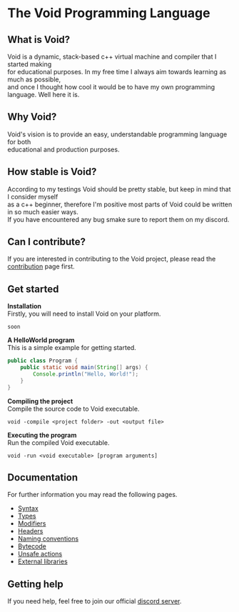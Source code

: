 # The Void Programming Language 

## What is Void?
Void is a dynamic, stack-based c++ virtual machine and compiler that I started making<br>
for educational purposes. In my free time I always aim towards learning as much as possible,<br>
and once I thought how cool it would be to have my own programming language. Well here it is.

## Why Void?
Void's vision is to provide an easy, understandable programming language for both<br>
educational and production purposes.

## How stable is Void?
According to my testings Void should be pretty stable, but keep in mind that I consider myself<br>
as a c++ beginner, therefore I'm positive most parts of Void could be written in so much easier ways.<br>
If you have encountered any bug smake sure to report them on my discord.

## Can I contribute?
If you are interested in contributing to the Void project, please read the [contribution](Contribution.md) page first.

## Get started

**Installation**<br>
Firstly, you will need to install Void on your platform.
``` 
soon
```

**A HelloWorld program**<br>
This is a simple example for getting started.
```java
public class Program {
    public static void main(String[] args) {
        Console.println("Hello, World!");
    }
}
```

**Compiling the project**<br>
Compile the source code to Void executable.
```
void -compile <project folder> -out <output file>
```

**Executing the program**<br>
Run the compiled Void executable.
```
void -run <void executable> [program arguments]
```

## Documentation
For further information you may read the following pages.
- [Syntax](Syntax.md)
- [Types](Types.md)
- [Modifiers](Modifiers.md)
- [Headers](Headers.md)
- [Naming conventions](Conventions.md)
- [Bytecode](Bytecode.md)
- [Unsafe actions](Unsafe.md)
- [External libraries](Libraries.md)

## Getting help
If you need help, feel free to join our official [discord server](https://discord.gg/HdgnHqqGAW).
